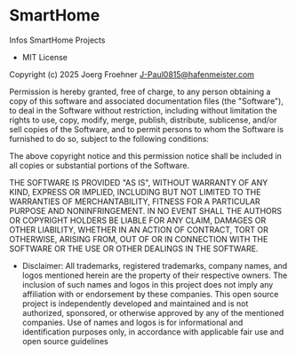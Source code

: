 # SmartHome
Infos SmartHome Projects

- MIT License


Copyright (c) 2025 Joerg Froehner J-Paul0815@hafenmeister.com


Permission is hereby granted, free of charge, to any person obtaining a copy
of this software and associated documentation files (the "Software"), to deal
in the Software without restriction, including without limitation the rights
to use, copy, modify, merge, publish, distribute, sublicense, and/or sell
copies of the Software, and to permit persons to whom the Software is
furnished to do so, subject to the following conditions:

The above copyright notice and this permission notice shall be included in all
copies or substantial portions of the Software.

THE SOFTWARE IS PROVIDED "AS IS", WITHOUT WARRANTY OF ANY KIND, EXPRESS OR
IMPLIED, INCLUDING BUT NOT LIMITED TO THE WARRANTIES OF MERCHANTABILITY,
FITNESS FOR A PARTICULAR PURPOSE AND NONINFRINGEMENT. IN NO EVENT SHALL THE
AUTHORS OR COPYRIGHT HOLDERS BE LIABLE FOR ANY CLAIM, DAMAGES OR OTHER
LIABILITY, WHETHER IN AN ACTION OF CONTRACT, TORT OR OTHERWISE, ARISING FROM,
OUT OF OR IN CONNECTION WITH THE SOFTWARE OR THE USE OR OTHER DEALINGS IN THE
SOFTWARE.






- Disclaimer:
All trademarks, registered trademarks, company names, and logos mentioned herein are the property of their respective owners. The inclusion of such names and logos in this project does not imply any affiliation with or endorsement by these companies. This open source project is independently developed and maintained and is not authorized, sponsored, or otherwise approved by any of the mentioned companies. Use of names and logos is for informational and identification purposes only, in accordance with applicable fair use and open source guidelines
